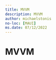 ```yaml
---
title: MVVM
description: MVVM
author: michaelstonis
no-loc: [MAUI]
ms.date: 07/12/2022
---
```


# MVVM
